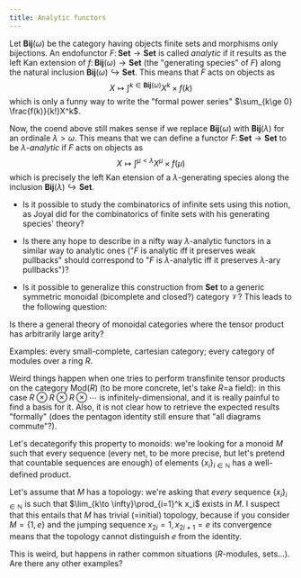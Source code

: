 ```yaml
---
title: Analytic functors
---
```


Let $\mathbf{Bij}(\omega)$ be the
category having objects finite sets and morphisms only bijections. An
endofunctor
$F\colon \mathbf{Set}\to \mathbf{Set}$
is called *analytic* if it results as the left Kan extension of
$f\colon \mathbf{Bij}(\omega) \to \mathbf{Set}$
(the "generating species" of $F$) along the natural inclusion
$\mathbf{Bij}(\omega) \hookrightarrow \mathbf{Set}$.
This means that $F$ acts on objects as
$$X \mapsto \int^{k\in\mathbf{Bij}(\omega)} X^k \times f(k)$$
which is only a funny way to write the "formal power series"
$\sum_{k\ge 0} \frac{f(k)}{k!}X^k$.

Now, the coend above still makes sense if we replace
$\mathbf{Bij}(\omega)$ with
$\mathbf{Bij}(\lambda)$ for an
ordinale $\lambda > \omega$. This means that we can define a functor
$F\colon \mathbf{Set}\to\mathbf{Set}$
to be $\lambda$-*analytic* if $F$ acts on objects as
$$X \mapsto \int^{\mu <\lambda} X^\mu \times f(\mu)$$ which is
precisely the left Kan etension of a $\lambda$-generating species along
the inclusion
$\mathbf{Bij}(\lambda)\hookrightarrow \mathbf{Set}$.

-   Is it possible to study the combinatorics of infinite sets using
    this notion, as Joyal did for the combinatorics of finite sets with
    his generating species' theory?

-   Is there any hope to describe in a nifty way $\lambda$-analytic
    functors in a similar way to analytic ones ("$F$ is analytic iff it
    preserves weak pullbacks" should correspond to "$F$ is
    $\lambda$-analytic iff it preserves $\lambda$-ary pullbacks")?

-   Is it possible to generalize this construction from
    $\mathbf{Set}$ to a generic
    symmetric monoidal (bicomplete and closed?) category $\mathcal V$? This
    leads to the following question:

Is there a general theory of monoidal categories where the tensor
product has arbitrarily large arity?

Examples: every small-complete, cartesian category; every category of
modules over a ring $R$.

Weird things happen when one tries to perform transfinite tensor
products on the category $\text{Mod}(R)$ (to be more concrete, let's
take $R=$a field): in this case $R\otimes R \otimes R \otimes\cdots$ is
infinitely-dimensional, and it is really painful to find a basis for it.
Also, it is not clear how to retrieve the expected results "formally"
(does the pentagon identity still ensure that "all diagrams commute"?).

Let's decategorify this property to monoids: we're looking for a monoid
$M$ such that every sequence (every net, to be more precise, but let's
pretend that countable sequences are enough) of elements
$\{x_i\}_{i\in\mathbb{N}}$ has a well-defined product.

Let's assume that $M$ has a topology: we're asking that *every* sequence
$\{x_i\}_{i\in\mathbb{N}}$ is such that
$\lim_{k\to \infty}\prod_{i=1}^k x_i$ exists in $M$. I suspect that this
entails that $M$ has trivial (=initial) topology, because if you
consider $M = \{1,e\}$ and the jumping sequence $x_{2i}=1, x_{2i+1}=e$
its convergence means that the topology cannot distinguish $e$ from the
identity.

This is weird, but happens in rather common situations ($R$-modules,
sets…). Are there any other examples?